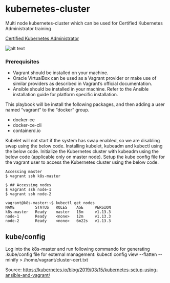 # kubernetes-cluster
Multi node kubernetes-cluster which can be used for Certified Kubernetes Administrator training

[Certified Kubernetes Administrator ](https://training.linuxfoundation.org/certification/certified-kubernetes-administrator-cka/)


![alt text](https://upload.wikimedia.org/wikipedia/commons/thumb/3/39/Kubernetes_logo_without_workmark.svg/1200px-Kubernetes_logo_without_workmark.svg.png "Kubernetes")


### Prerequisites
- Vagrant should be installed on your machine.
- Oracle VirtualBox can be used as a Vagrant provider or make use of similar providers as described in Vagrant’s official documentation.
- Ansible should be installed in your machine. Refer to the Ansible installation guide for platform specific installation.

This playbook will be install the following packages, and then adding a user named “vagrant” to the “docker” group. 

- docker-ce
- docker-ce-cli
- containerd.io

Kubelet will not start if the system has swap enabled, so we are disabling swap using the below code.
Installing kubelet, kubeadm and kubectl using the below code.
 Initialize the Kubernetes cluster with kubeadm using the below code (applicable only on master node).
 Setup the kube config file for the vagrant user to access the Kubernetes cluster using the below code.

	Accessing master
	$ vagrant ssh k8s-master
	
	$ ## Accessing nodes
	$ vagrant ssh node-1
	$ vagrant ssh node-2
	
	vagrant@k8s-master:~$ kubectl get nodes
	NAME         STATUS   ROLES    AGE     VERSION
	k8s-master   Ready    master   18m     v1.13.3
	node-1       Ready    <none>   12m     v1.13.3
	node-2       Ready    <none>   6m22s   v1.13.3

## kube/config
Log into the k8s-master and run following commando for generating .kube/config file for external management:
kubectl config view --flatten --minify > /home/vagrant/cluster-cert.txt


Source:
<https://kubernetes.io/blog/2019/03/15/kubernetes-setup-using-ansible-and-vagrant/>



